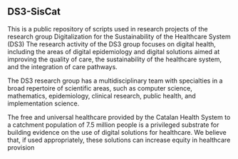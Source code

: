 ## DS3-SisCat

This is a public repository of scripts used in research projects of the research group Digitalization for the Sustainability of the Healthcare System (DS3) The research activity of the DS3 group focuses on digital health, including the areas of digital epidemiology and digital solutions aimed at improving the quality of care, the sustainability of the healthcare system, and the integration of care pathways.

The DS3 research group has a multidisciplinary team with specialties in a broad repertoire of scientific areas, such as computer science, mathematics, epidemiology, clinical research, public health, and implementation science.

The free and universal healthcare provided by the Catalan Health System to a catchment population of 7.5 million people is a privileged substrate for building evidence on the use of digital solutions for healthcare. We believe that, if used appropriately, these solutions can increase equity in healthcare provision
